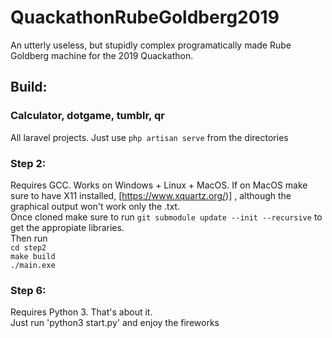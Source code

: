 # QuackathonRubeGoldberg2019
An utterly useless, but stupidly complex programatically made Rube Goldberg machine for the 2019 Quackathon.

## Build:
### Calculator, dotgame, tumblr, qr
All laravel projects. Just use `php artisan serve` from the directories

### Step 2: 
Requires GCC. Works on Windows + Linux + MacOS. If on MacOS make sure to have X11 installed, [https://www.xquartz.org/)] , although the graphical output won't work only the .txt.
<br />Once cloned make sure to run 
`git submodule update --init --recursive` to get the appropiate libraries.
<br />Then run<br />
`cd step2`<br />
`make build`<br />
`./main.exe`

### Step 6:
Requires Python 3. That's about it.<br />
Just run 'python3 start.py' and enjoy the fireworks
 
